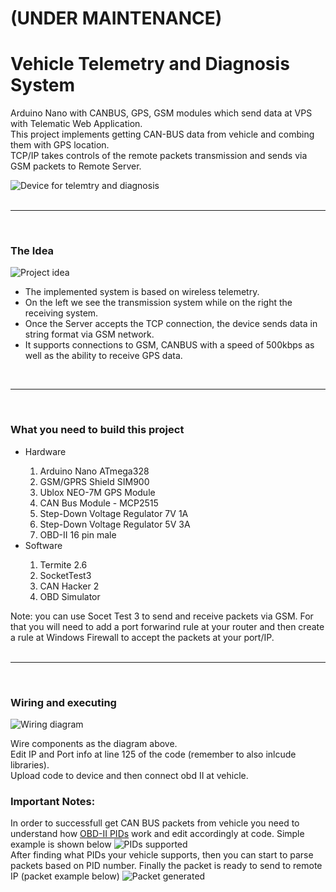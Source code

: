 <div>
<h1>(UNDER MAINTENANCE)</h1>

<h1>Vehicle Telemetry and Diagnosis System</h1>
<p>Arduino Nano with CANBUS, GPS, GSM modules which send data at VPS with Telematic Web Application.<br>This project implements getting CAN-BUS data from vehicle and combing them with GPS location.<br>TCP/IP takes controls of the remote packets transmission and sends via GSM packets to Remote Server.</p>
<img src="https://apaliampelos.me/assets/images/github/vehicle-telemetry-and-diagnosis-device/device.jpg" alt="Device for telemtry and diagnosis"/>
</div>
<br><hr><br>

<div>
<h3>The Idea</h3>
<img src="https://apaliampelos.me/assets/images/github/vehicle-telemetry-and-diagnosis-device/idea.jpg" alt="Project idea"/>
<p>
<ul>
<li>The implemented system is based on wireless telemetry.</li>
<li>On the left we see the transmission system while on the right the receiving system.</li>
<li>Once the Server accepts the TCP connection, the device sends data in string format via GSM network.</li>
<li>It supports connections to GSM, CANBUS with a speed of 500kbps as well as the ability to receive GPS data.</li>
</ul></p>
</div>
<br><hr><br>

<div>
<h3>What you need to build this project</h3>
<p>

<ul>
  <li>Hardware</li>
    <ol type="1">
    <li>Arduino Nano ATmega328</li>
    <li>GSM/GPRS Shield SIM900</li>
    <li>Ublox NEO-7M GPS Module </li>
    <li>CAN Bus Module - MCP2515</li>
    <li>Step-Down Voltage Regulator 7V 1A</li>
    <li>Step-Down Voltage Regulator 5V 3A</li> 
    <li>OBD-II 16 pin male</li>
    </ol>
  <li>Software</li>
  <ol type="1">
  <li>Termite 2.6</li>
  <li>SocketTest3</li>
  <li>CAN Hacker 2</li>
  <li>OBD Simulator</li>
  </ol>
</ul>
Note: you can use Socet Test 3 to send and receive packets via GSM. For that you will need to add a port forwarind rule at your router and then create a rule at Windows Firewall to accept the packets at your port/IP.
</div>
<br><hr><br>

<div>
<h3>Wiring and executing</h3>
<img src="https://apaliampelos.me/assets/images/github/vehicle-telemetry-and-diagnosis-device/wiring.jpg" alt="Wiring diagram"/>
<p>
Wire components as the diagram above.<br>
Edit IP and Port info at line 125 of the code (remember to also inlcude libraries).<br>
Upload code to device and then connect obd II at vehicle.<br>
</p>

<h3>Important Notes:</h3>
In order to successfull get CAN BUS packets from vehicle you need to understand how <a href="https://en.wikipedia.org/wiki/OBD-II_PIDs" target="_blank">OBD-II PIDs</a> work and edit accordingly at code.
Simple example is shown below 
<img src="https://apaliampelos.me/assets/images/github/vehicle-telemetry-and-diagnosis-device/pids_supported.jpg" alt="PIDs supported"/>
<br>
After finding what PIDs your vehicle supports, then you can start to parse packets based on PID number.
Finally the packet is ready to send to remote IP (packet example below)
<img src="https://apaliampelos.me/assets/images/github/vehicle-telemetry-and-diagnosis-device/string_generated.jpg" alt="Packet generated"/>

</div>
